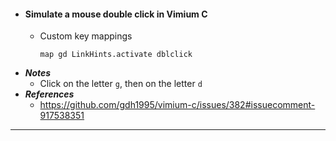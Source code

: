 - #### Simulate a mouse double click in Vimium C
    - Custom key mappings
      ```
      map gd LinkHints.activate dblclick
      ```
- ***Notes***
    - Click on the letter `g`, then on the letter `d`
- ***References***
    - https://github.com/gdh1995/vimium-c/issues/382#issuecomment-917538351
- ---
